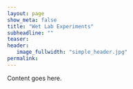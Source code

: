 ```yaml
---
layout: page
show_meta: false
title: "Wet Lab Experiments"
subheadline: ""
teaser: 
header:
   image_fullwidth: "simple_header.jpg" 
permalink: 
---
```

Content goes here.